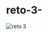# reto-3-

![reto 3](https://github.com/user-attachments/assets/e73712c4-4e89-4033-a5be-41b5c1378f23)
